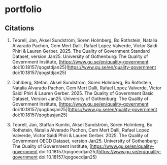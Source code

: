 # portfolio

## Citations

1. Teorell, Jan, Aksel Sundström, Sören Holmberg, Bo Rothstein, Natalia Alvarado Pachon, Cem Mert Dalli, Rafael Lopez Valverde, Victor Saidi Phiri & Lauren Gerber. 2025. The Quality of Government Standard Dataset, version Jan25. University of Gothenburg: The Quality of Government Institute, [https://www.gu.se/en/quality-government doi:10.18157/qogstdjan25](https://www.gu.se/en/quality-government doi:10.18157/qogstdjan25)

2. Dahlberg, Stefan, Aksel Sundström, Sören Holmberg, Bo Rothstein, Natalia Alvarado Pachon, Cem Mert Dalli, Rafael Lopez Valverde, Victor Saidi Phiri & Lauren Gerber. 2025. The Quality of Government Basic Dataset, Version Jan25. University of Gothenburg: The Quality of Government Institute, [https://www.gu.se/en/quality-government doi:10.18157/qogbasjan25](https://www.gu.se/en/quality-government doi:10.18157/qogbasjan25)


3. Teorell, Jan, Staffan Kumlin, Aksel Sundström, Sören Holmberg, Bo Rothstein, Natalia Alvarado Pachon, Cem Mert Dalli, Rafael Lopez Valverde, Victor Saidi Phiri & Lauren Gerber. 2025. The Quality of Government OECD Dataset, version Jan25. University of Gothenburg: The Quality of Government Institute, [https://www.gu.se/en/quality-government doi:10.18157/qogoecdjan25](https://www.gu.se/en/quality-government doi:10.18157/qogoecdjan25) 
